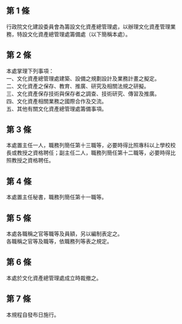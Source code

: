 第 1 條
-------
行政院文化建設委員會為籌設文化資產總管理處，以辦理文化資產管理業  
務，特設文化資產總管理處籌備處（以下簡稱本處）。

第 2 條
-------
本處掌理下列事項：  
一、文化資產總管理處建築、設備之規劃設計及業務計畫之擬定。  
二、文化資產之保存、教育、推廣、研究及相關法規之研擬。  
三、文化資產保存技術與保存者之調查、技術研究、傳習及推廣。  
四、文化資產相關業務之國際合作及交流。  
五、其他有關文化資產總管理處籌備事項。

第 3 條
-------
本處置主任一人，職務列簡任第十三職等，必要時得比照專科以上學校校  
長或教授之資格聘任；副主任二人，職務列簡任第十二職等，必要時得比  
照教授之資格聘任。

第 4 條
-------
本處置主任秘書，職務列簡任第十一職等。

第 5 條
-------
本處各職稱之官等職等及員額，另以編制表定之。  
各職稱之官等及職等，依職務列等表之規定。

第 6 條
-------
本處於文化資產總管理處成立時裁撤之。

第 7 條
-------
本規程自發布日施行。

